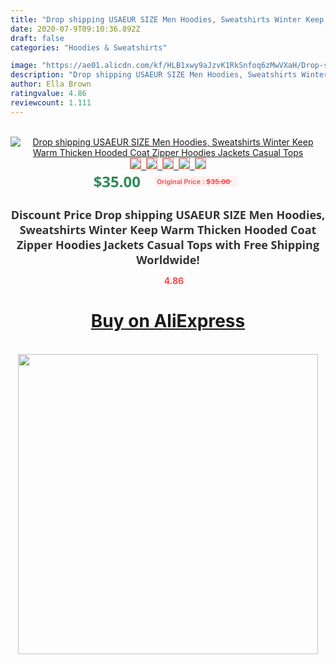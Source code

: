 ```yaml
---
title: "Drop shipping USAEUR SIZE Men Hoodies, Sweatshirts Winter Keep Warm Thicken Hooded Coat Zipper Hoodies Jackets Casual Tops"
date: 2020-07-9T09:10:36.892Z
draft: false
categories: "Hoodies & Sweatshirts"

image: "https://ae01.alicdn.com/kf/HLB1xwy9aJzvK1RkSnfoq6zMwVXaH/Drop-shipping-USA-EUR-SIZE-Men-Hoodies-Sweatshirts-Winter-Keep-Warm-Thicken-Hooded-Coat-Zipper-Hoodies.jpg"
description: "Drop shipping USAEUR SIZE Men Hoodies, Sweatshirts Winter Keep Warm Thicken Hooded Coat Zipper Hoodies Jackets Casual Tops"
author: Ella Brown
ratingvalue: 4.86
reviewcount: 1.111
---
```

<br>
<div style="text-align: center;">
<a href="https://s.click.aliexpress.com/e/_ADUJQ5" target="_blank" rel="nofollow noopener noreferrer"><img alt="Drop shipping USAEUR SIZE Men Hoodies, Sweatshirts Winter Keep Warm Thicken Hooded Coat Zipper Hoodies Jackets Casual Tops" class="magnifier-image" src="https://ae01.alicdn.com/kf/HLB1xwy9aJzvK1RkSnfoq6zMwVXaH/Drop-shipping-USA-EUR-SIZE-Men-Hoodies-Sweatshirts-Winter-Keep-Warm-Thicken-Hooded-Coat-Zipper-Hoodies.jpg_640x640.jpg">
<br>
<img style="border:1px solid salmon" src="https://ae01.alicdn.com/kf/HLB1xwy9aJzvK1RkSnfoq6zMwVXaH/Drop-shipping-USA-EUR-SIZE-Men-Hoodies-Sweatshirts-Winter-Keep-Warm-Thicken-Hooded-Coat-Zipper-Hoodies.jpg_120x120.jpg">&nbsp;&nbsp;<img style="border:1px solid salmon" src="https://ae01.alicdn.com/kf/HTB1glWGsVuWBuNjSszbq6AS7FXax/Drop-shipping-USA-EUR-SIZE-Men-Hoodies-Sweatshirts-Winter-Keep-Warm-Thicken-Hooded-Coat-Zipper-Hoodies.jpg_120x120.jpg">&nbsp;&nbsp;<img style="border:1px solid salmon" src="https://ae01.alicdn.com/kf/HTB1JoSFs25TBuNjSspcq6znGFXaM/Drop-shipping-USA-EUR-SIZE-Men-Hoodies-Sweatshirts-Winter-Keep-Warm-Thicken-Hooded-Coat-Zipper-Hoodies.jpg_120x120.jpg">&nbsp;&nbsp;<img style="border:1px solid salmon" src="https://ae01.alicdn.com/kf/HTB1APVgkNuTBuNkHFNRq6A9qpXaP/Drop-shipping-USA-EUR-SIZE-Men-Hoodies-Sweatshirts-Winter-Keep-Warm-Thicken-Hooded-Coat-Zipper-Hoodies.jpg_120x120.jpg">&nbsp;&nbsp;<img style="border:1px solid salmon" src="https://ae01.alicdn.com/kf/HTB1S9GkgyAnBKNjSZFvq6yTKXXay/Drop-shipping-USA-EUR-SIZE-Men-Hoodies-Sweatshirts-Winter-Keep-Warm-Thicken-Hooded-Coat-Zipper-Hoodies.jpg_120x120.jpg"></a></div><br0>
<div style="text-align: center;"><span style="background-color: white; border: 0px; box-sizing: border-box; color: seagreen; display: inline-block; font-family: &quot;open sans&quot; , &quot;arial&quot; , &quot;helvetica&quot; , sans-serif , &quot;heiti&quot;; font-size: 24px; font-stretch: inherit; font-weight: 700; line-height: inherit; margin: 0px 10px 0px 0px; padding: 0px; vertical-align: middle;">$35.00 </span>
<span style="background: rgb(255 , 241 , 241); border-radius: 3px; border: 0px; box-sizing: border-box; color: #ff4747; display: inline-block; font-family: inherit; font-size: 12px; font-stretch: inherit; font-style: inherit; font-variant: inherit; font-weight: 600; line-height: inherit; margin: 0px; padding: 2px 5px; transform: scale(0.9); vertical-align: middle;">Original Price : <b style="text-decoration: line-through;">$35.00 </b> &nbsp;&nbsp;</span></div>
<h1 style="color: #333333; display: inline-block; font-family: &quot;open sans&quot; , &quot;arial&quot; , &quot;helvetica&quot; , sans-serif , &quot;heiti&quot;; font-size: 18px; font-stretch: inherit; font-weight: 700; text-align: center;">Discount Price Drop shipping USAEUR SIZE Men Hoodies, Sweatshirts Winter Keep Warm Thicken Hooded Coat Zipper Hoodies Jackets Casual Tops with Free Shipping Worldwide!</h1>
<div style="color: #ff4747; text-align: center;">
<img src="https://4.bp.blogspot.com/-M0ZcTcb-5uY/XleCXlxnR4I/AAAAAAAAAEc/OrjgMkXV1oMQFaCRZj5HQwOCBcu3w1FegCPcBGAYYCw/s1600/star.png" style="height: 15px;">&nbsp;<b>4.86</b></div>
<div class="button_cont" align="center"><a class="buynow_a" href="https://s.click.aliexpress.com/e/_ADUJQ5" target="_blank" rel="nofollow noopener noreferrer"><H1>Buy on AliExpress</H1></a></div><br>
<div class="separator" style="clear: both; text-align: center;">
<img src="https://lh3.googleusercontent.com/-pTy5HemUv9M/XlePHvY0dAI/AAAAAAAAAE4/0nX5iRUoIWY8eMW9Dpxeirr157OZliDIgCLcBGAsYHQ/s1600/badge.gif" width="480">
</div>
